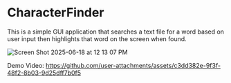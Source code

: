 # CharacterFinder
This is a simple GUI application that searches a text file for a word based on user input then highlights that word on the screen when found.

![Screen Shot 2025-06-18 at 12 13 07 PM](https://github.com/user-attachments/assets/55309ae2-7512-43ea-8ef6-1b62cdd39d42)


Demo Video: https://github.com/user-attachments/assets/c3dd382e-9f3f-48f2-8b03-9d25dff7b0f5

